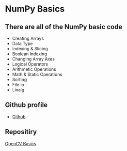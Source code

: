 # NumPy Basics

## There are all of the NumPy basic code
- Creating Arrays
- Data Type
- Indexing & Slicing
- Boolean Indexing
- Changing Array Axes
- Logical Operators
- Arithmetic Operations
- Math & Static Operations
- Sorting
- File io
- Linalg
## Github profile
- [Github](https://github.com/normurodoff)

## Repositiry
[OpenCV Basics](https://github.com/normurodoff/NumPy_Basics)
